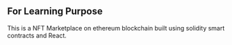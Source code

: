 ## For Learning Purpose


This is a NFT Marketplace on ethereum blockchain built using solidity smart contracts and React.

